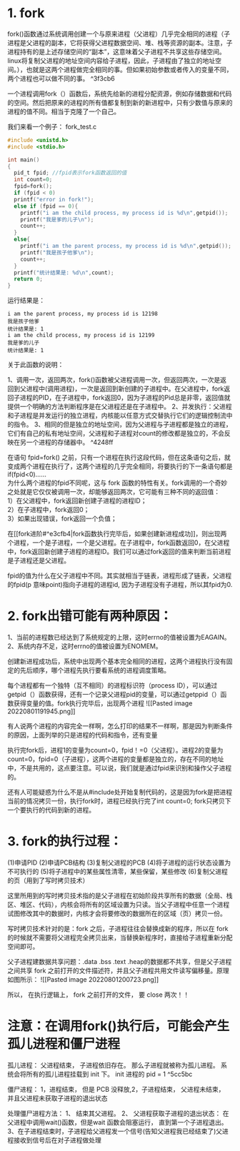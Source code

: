 # 1. fork

fork()函数通过系统调用创建一个与原来进程（父进程）几乎完全相同的进程（子进程是父进程的副本，它将获得父进程数据空间、堆、栈等资源的副本。注意，子进程持有的是上述存储空间的“副本”，这意味着父子进程不共享这些存储空间。linux将复制父进程的地址空间内容给子进程，因此，子进程由了独立的地址空间。），也就是这两个进程做完全相同的事。但如果初始参数或者传入的变量不同，两个进程也可以做不同的事。 ^3f3cb6

一个进程调用fork（）函数后，系统先给新的进程分配资源，例如存储数据和代码的空间。然后把原来的进程的所有值都复制到新的新进程中，只有少数值与原来的进程的值不同。相当于克隆了一个自己。

我们来看一个例子：
fork_test.c
```c
#include <unistd.h>
#include <stdio.h>

int main()
{
  pid_t fpid; //fpid表示fork函数返回的值
  int count=0;
  fpid=fork();
  if (fpid < 0)
  printf("error in fork!");
  else if (fpid == 0){
    printf("i am the child process, my process id is %d\n",getpid());
    printf("我是爹的儿子\n");
    count++;
  }
  else{
    printf("i am the parent process, my process id is %d\n",getpid());
    printf("我是孩子他爹\n");
    count++;
  }
  printf("统计结果是: %d\n",count);
  return 0;
}
```

运行结果是：
```
i am the parent process, my process id is 12198
我是孩子他爹
统计结果是: 1
i am the child process, my process id is 12199
我是爹的儿子
统计结果是: 1
```

关于此函数的说明：

1、调用一次，返回两次，fork()函数被父进程调用一次，但返回两次，一次是返回到父进程中(调用进程)，一次是返回到新创建的子进程中。在父进程中，fork返回子进程的PID，在子进程中，fork返回0，因为子进程的Pid总是非零，返回值就提供一个明确的方法判断程序是在父进程还是在子进程中。
2、并发执行：父进程和子进程是并发运行的独立进程，内核能以任意方式交替执行它们的逻辑控制流中的指令。
3、相同的但是独立的地址空间，因为父进程与子进程都是独立的进程，它们有自己的私有地址空间，父进程和子进程对count的修改都是独立的，不会反映在另一个进程的存储器中。 ^4248ff

在语句 fpid=fork() 之前，只有一个进程在执行这段代码，但在这条语句之后，就变成两个进程在执行了，这两个进程的几乎完全相同，将要执行的下一条语句都是if(fpid<0)……  
为什么两个进程的fpid不同呢，这与 fork 函数的特性有关。fork调用的一个奇妙之处就是它仅仅被调用一次，却能够返回两次，它可能有三种不同的返回值：  
1）在父进程中，fork返回新创建子进程的进程ID；  
2）在子进程中，fork返回0；  
3）如果出现错误，fork返回一个负值；

在[[fork进阶#^e3cfb4|fork函数执行完毕后，如果创建新进程成功]]，则出现两个进程，一个是子进程，一个是父进程。在子进程中，fork函数返回0，在父进程中，fork返回新创建子进程的进程ID。我们可以通过fork返回的值来判断当前进程是子进程还是父进程。

fpid的值为什么在父子进程中不同。其实就相当于链表，进程形成了链表，父进程的fpid(p 意味point)指向子进程的进程id, 因为子进程没有子进程，所以其fpid为0.

# 2. fork出错可能有两种原因：
1、当前的进程数已经达到了系统规定的上限，这时errno的值被设置为EAGAIN。
2、系统内存不足，这时errno的值被设置为ENOMEM。

创建新进程成功后，系统中出现两个基本完全相同的进程，这两个进程执行没有固定的先后顺序，哪个进程先执行要看系统的进程调度策略。

每个进程都有一个独特（互不相同）的进程标识符（process ID），可以通过getpid（）函数获得，还有一个记录父进程pid的变量，可以通过getppid（）函数获得变量的值。fork执行完毕后，出现两个进程
![[Pasted image 20220801191945.png]]

有人说两个进程的内容完全一样啊，怎么打印的结果不一样啊，那是因为判断条件的原因，上面列举的只是进程的代码和指令，还有变量

执行完fork后，进程1的变量为count=0，fpid！=0（父进程）。进程2的变量为count=0，fpid=0（子进程），这两个进程的变量都是独立的，存在不同的地址中，不是共用的，这点要注意。可以说，我们就是通过fpid来识别和操作父子进程的。

还有人可能疑惑为什么不是从#include处开始复制代码的，这是因为fork是把进程当前的情况拷贝一份，执行fork时，进程已经执行完了int count=0; fork只拷贝下一个要执行的代码到新的进程。

# 3. fork的执行过程：
(1)申请PID
(2)申请PCB结构
(3)复制父进程的PCB
(4)将子进程的运行状态设置为不可执行的
(5)将子进程中的某些属性清零，某些保留，某些修改
(6)复制父进程的页（用到了写时拷贝技术）

这里所用到的写时拷贝技术指的是父子进程在初始阶段共享所有的数据（全局、栈区、堆区、代码），内核会将所有的区域设置为只读。当父子进程中任意一个进程试图修改其中的数据时，内核才会将要修改的数据所在的区域（页）拷贝一份。

写时拷贝技术针对的是：fork 之后，子进程往往会替换成新的程序，所以在 fork 的时候就不需要将父进程完全拷贝出来，当替换新程序时，直接给子进程重新分配空间即可。
 
父子进程建数据共享问题：.data   .bss   .text   .heap的数据都不共享，但是父子进程之间共享 fork 之前打开的文件描述符，并且父子进程共用文件读写偏移量。原理如图所示：
![[Pasted image 20220801200723.png]]

所以， 在执行逻辑上， fork 之前打开的文件， 要 close 两次！！

# 注意：在调用fork()执行后，可能会产生孤儿进程和僵尸进程

孤儿进程： 父进程结束， 子进程依旧存在。 那么子进程就被称为孤儿进程。 系统会将所有的孤儿进程挂载到 init 下。 init 进程的 pid = 1 ^5cc5bc

僵尸进程： 1，进程结束， 但是 PCB 没释放,2，子进程结束， 父进程未结束， 并且父进程未获取子进程的退出状态

处理僵尸进程方法：
1、 结束其父进程。
2、 父进程获取子进程的退出状态： 在父进程中调用wait()函数，但是wait 函数会阻塞运行， 直到第一个子进程退出。
3、在子进程结束时，子进程给父进程发一个信号(告知父进程我已经结束了)父进程接收到信号后在对子进程做处理
